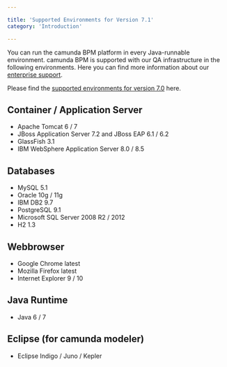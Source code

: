 ```yaml
---

title: 'Supported Environments for Version 7.1'
category: 'Introduction'

---
```



You can run the camunda BPM platform in every Java-runnable environment. camunda BPM is supported with our QA infrastructure in the following environments. Here you can find more information about our <a href="http://www.camunda.com/fox/services/support/">enterprise support</a>.

Please find the  <a href="http://docs.camunda.org/7.0/guides/user-guide/#introduction-supported-environments">supported environments for version 7.0</a> here.


## Container / Application Server

*   Apache Tomcat 6 / 7
*   JBoss Application Server 7.2 and JBoss EAP 6.1 / 6.2
*   GlassFish 3.1
*   IBM WebSphere Application Server 8.0 / 8.5


## Databases
    
*   MySQL 5.1
*   Oracle 10g / 11g
*   IBM DB2 9.7 
*   PostgreSQL 9.1
*   Microsoft SQL Server 2008 R2 / 2012
*   H2 1.3


## Webbrowser

*   Google Chrome latest
*   Mozilla Firefox latest
*   Internet Explorer 9 / 10

  
## Java Runtime

*   Java 6 / 7


## Eclipse (for camunda modeler)

*   Eclipse Indigo / Juno / Kepler